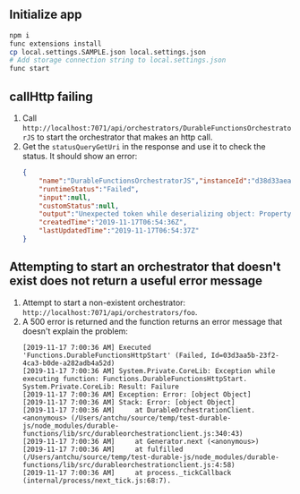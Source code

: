 ## Initialize app

```bash
npm i
func extensions install
cp local.settings.SAMPLE.json local.settings.json
# Add storage connection string to local.settings.json
func start
```

## callHttp failing

1. Call `http://localhost:7071/api/orchestrators/DurableFunctionsOrchestratorJS` to start the orchestrator that makes an http call.
1. Get the `statusQueryGetUri` in the response and use it to check the status. It should show an error:
    ```json
    {
        "name":"DurableFunctionsOrchestratorJS","instanceId":"d38d33aea86342c28a27b571def7e720",
        "runtimeStatus":"Failed",
        "input":null,
        "customStatus":null,
        "output":"Unexpected token while deserializing object: PropertyName. Path 'actions[0][0].actionType', line 12, position 21.",
        "createdTime":"2019-11-17T06:54:36Z",
        "lastUpdatedTime":"2019-11-17T06:54:37Z"
    }
    ```

## Attempting to start an orchestrator that doesn't exist does not return a useful error message

1. Attempt to start a non-existent orchestrator: `http://localhost:7071/api/orchestrators/foo`.
1. A 500 error is returned and the function returns an error message that doesn't explain the problem:
    ```
    [2019-11-17 7:00:36 AM] Executed 'Functions.DurableFunctionsHttpStart' (Failed, Id=03d3aa5b-23f2-4ca3-b0de-a282adb4a52d)
    [2019-11-17 7:00:36 AM] System.Private.CoreLib: Exception while executing function: Functions.DurableFunctionsHttpStart. System.Private.CoreLib: Result: Failure
    [2019-11-17 7:00:36 AM] Exception: Error: [object Object]
    [2019-11-17 7:00:36 AM] Stack: Error: [object Object]
    [2019-11-17 7:00:36 AM]     at DurableOrchestrationClient.<anonymous> (/Users/antchu/source/temp/test-durable-js/node_modules/durable-functions/lib/src/durableorchestrationclient.js:340:43)
    [2019-11-17 7:00:36 AM]     at Generator.next (<anonymous>)
    [2019-11-17 7:00:36 AM]     at fulfilled (/Users/antchu/source/temp/test-durable-js/node_modules/durable-functions/lib/src/durableorchestrationclient.js:4:58)
    [2019-11-17 7:00:36 AM]     at process._tickCallback (internal/process/next_tick.js:68:7).
    ```